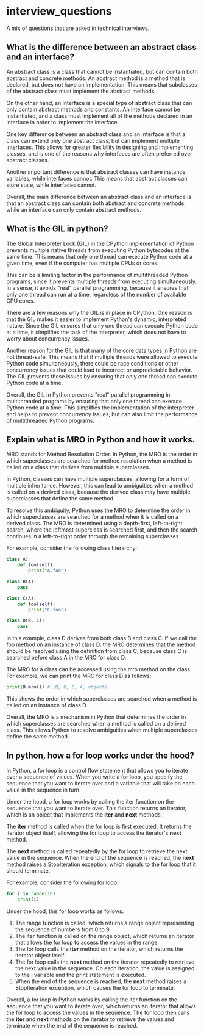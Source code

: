 # interview_questions
A mix of questions that are asked in technical interviews.


## What is the difference between an abstract class and an interface?

An abstract class is a class that cannot be instantiated, but can contain both abstract and concrete methods. An abstract method is a method that is declared, but does not have an implementation. This means that subclasses of the abstract class must implement the abstract methods.

On the other hand, an interface is a special type of abstract class that can only contain abstract methods and constants. An interface cannot be instantiated, and a class must implement all of the methods declared in an interface in order to implement the interface.

One key difference between an abstract class and an interface is that a class can extend only one abstract class, but can implement multiple interfaces. This allows for greater flexibility in designing and implementing classes, and is one of the reasons why interfaces are often preferred over abstract classes.

Another important difference is that abstract classes can have instance variables, while interfaces cannot. This means that abstract classes can store state, while interfaces cannot.

Overall, the main difference between an abstract class and an interface is that an abstract class can contain both abstract and concrete methods, while an interface can only contain abstract methods.

## What is the GIL in python?
The Global Interpreter Lock (GIL) in the CPython implementation of Python prevents multiple native threads from executing Python bytecodes at the same time. This means that only one thread can execute Python code at a given time, even if the computer has multiple CPUs or cores.

This can be a limiting factor in the performance of multithreaded Python programs, since it prevents multiple threads from executing simultaneously. In a sense, it avoids "real" parallel programming, because it ensures that only one thread can run at a time, regardless of the number of available CPU cores.

There are a few reasons why the GIL is in place in CPython. One reason is that the GIL makes it easier to implement Python's dynamic, interpreted nature. Since the GIL ensures that only one thread can execute Python code at a time, it simplifies the task of the interpreter, which does not have to worry about concurrency issues.

Another reason for the GIL is that many of the core data types in Python are not thread-safe. This means that if multiple threads were allowed to execute Python code simultaneously, there could be race conditions or other concurrency issues that could lead to incorrect or unpredictable behavior. The GIL prevents these issues by ensuring that only one thread can execute Python code at a time.

Overall, the GIL in Python prevents "real" parallel programming in multithreaded programs by ensuring that only one thread can execute Python code at a time. This simplifies the implementation of the interpreter and helps to prevent concurrency issues, but can also limit the performance of multithreaded Python programs.

## Explain what is MRO in Python and how it works.
MRO stands for Method Resolution Order. In Python, the MRO is the order in which superclasses are searched for method resolution when a method is called on a class that derives from multiple superclasses.

In Python, classes can have multiple superclasses, allowing for a form of multiple inheritance. However, this can lead to ambiguities when a method is called on a derived class, because the derived class may have multiple superclasses that define the same method.

To resolve this ambiguity, Python uses the MRO to determine the order in which superclasses are searched for a method when it is called on a derived class. The MRO is determined using a depth-first, left-to-right search, where the leftmost superclass is searched first, and then the search continues in a left-to-right order through the remaining superclasses.

For example, consider the following class hierarchy:
```python
class A:
    def foo(self):
        print("A.foo")

class B(A):
    pass

class C(A):
    def foo(self):
        print("C.foo")

class D(B, C):
    pass
```

In this example, class D derives from both class B and class C. If we call the foo method on an instance of class D, the MRO determines that the method should be resolved using the definition from class C, because class C is searched before class A in the MRO for class D.

The MRO for a class can be accessed using the mro method on the class. For example, we can print the MRO for class D as follows:
```python
print(D.mro()) # [D, B, C, A, object]
```

This shows the order in which superclasses are searched when a method is called on an instance of class D.

Overall, the MRO is a mechanism in Python that determines the order in which superclasses are searched when a method is called on a derived class. This allows Python to resolve ambiguities when multiple superclasses define the same method.

## In python, how a for loop works under the hood?
In Python, a for loop is a control flow statement that allows you to iterate over a sequence of values. When you write a for loop, you specify the sequence that you want to iterate over and a variable that will take on each value in the sequence in turn.

Under the hood, a for loop works by calling the iter function on the sequence that you want to iterate over. This function returns an iterator, which is an object that implements the __iter__ and __next__ methods.

The __iter__ method is called when the for loop is first executed. It returns the iterator object itself, allowing the for loop to access the iterator's __next__ method.

The __next__ method is called repeatedly by the for loop to retrieve the next value in the sequence. When the end of the sequence is reached, the __next__ method raises a StopIteration exception, which signals to the for loop that it should terminate.

For example, consider the following for loop:
```python
for i in range(10):
    print(i)
```

Under the hood, this for loop works as follows:

1. The range function is called, which returns a range object representing the sequence of numbers from 0 to 9.
3. The iter function is called on the range object, which returns an iterator that allows the for loop to access the values in the range.
3. The for loop calls the __iter__ method on the iterator, which returns the iterator object itself.
4. The for loop calls the __next__ method on the iterator repeatedly to retrieve the next value in the sequence. On each iteration, the value is assigned to the i variable and the print statement is executed.
5. When the end of the sequence is reached, the __next__ method raises a StopIteration exception, which causes the for loop to terminate.

Overall, a for loop in Python works by calling the iter function on the sequence that you want to iterate over, which returns an iterator that allows the for loop to access the values in the sequence. The for loop then calls the __iter__ and __next__ methods on the iterator to retrieve the values and terminate when the end of the sequence is reached.

